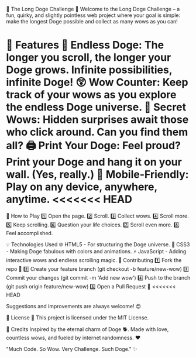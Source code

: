 🐶 The Long Doge Challenge 🐶
Welcome to the Long Doge Challenge – a fun, quirky, and slightly pointless web project where your goal is simple: make the longest Doge possible and collect as many wows as you can!


🚀 Features
🐾 Endless Doge: The longer you scroll, the longer your Doge grows. Infinite possibilities, infinite Doge!
😲 Wow Counter: Keep track of your wows as you explore the endless Doge universe.
🌈 Secret Wows: Hidden surprises await those who click around. Can you find them all?
🖨️ Print Your Doge: Feel proud? Print your Doge and hang it on your wall. (Yes, really.)
📱 Mobile-Friendly: Play on any device, anywhere, anytime.
<<<<<<< HEAD
=======


>>>>>>> 
🎯 How to Play
1️⃣ Open the page.
2️⃣ Scroll.
3️⃣ Collect wows.
4️⃣ Scroll more.
5️⃣ Keep scrolling.
6️⃣ Question your life choices.
7️⃣ Scroll even more.
8️⃣ Feel accomplished.


💡 Technologies Used
🌐 HTML5 - For structuring the Doge universe.
🎨 CSS3 - Making Doge fabulous with colors and animations.
⚡ JavaScript - Adding interactive wows and endless scrolling magic.
🙌 Contributing
1️⃣ Fork the repo 🍴
2️⃣ Create your feature branch (git checkout -b feature/new-wow)
3️⃣ Commit your changes (git commit -m 'Add new wow')
4️⃣ Push to the branch (git push origin feature/new-wow)
5️⃣ Open a Pull Request 🚀
<<<<<<< HEAD

Suggestions and improvements are always welcome! 😍

📜 License
📝 This project is licensed under the MIT License.

🌟 Credits
Inspired by the eternal charm of Doge 🐕.
Made with love, countless wows, and fueled by internet randomness. ❤️

"Much Code. So Wow. Very Challenge. Such Doge." ✨

